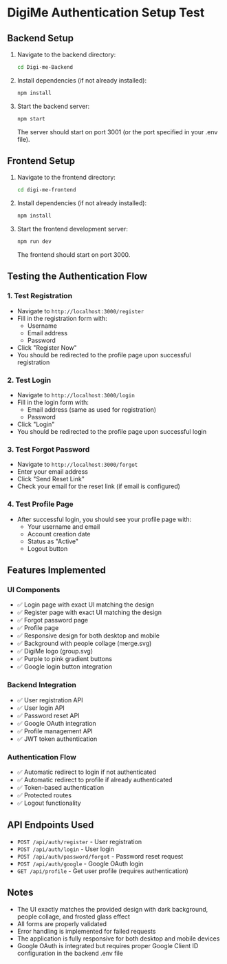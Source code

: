 # DigiMe Authentication Setup Test

## Backend Setup
1. Navigate to the backend directory:
   ```bash
   cd Digi-me-Backend
   ```

2. Install dependencies (if not already installed):
   ```bash
   npm install
   ```

3. Start the backend server:
   ```bash
   npm start
   ```
   The server should start on port 3001 (or the port specified in your .env file).

## Frontend Setup
1. Navigate to the frontend directory:
   ```bash
   cd digi-me-frontend
   ```

2. Install dependencies (if not already installed):
   ```bash
   npm install
   ```

3. Start the frontend development server:
   ```bash
   npm run dev
   ```
   The frontend should start on port 3000.

## Testing the Authentication Flow

### 1. Test Registration
- Navigate to `http://localhost:3000/register`
- Fill in the registration form with:
  - Username
  - Email address
  - Password
- Click "Register Now"
- You should be redirected to the profile page upon successful registration

### 2. Test Login
- Navigate to `http://localhost:3000/login`
- Fill in the login form with:
  - Email address (same as used for registration)
  - Password
- Click "Login"
- You should be redirected to the profile page upon successful login

### 3. Test Forgot Password
- Navigate to `http://localhost:3000/forgot`
- Enter your email address
- Click "Send Reset Link"
- Check your email for the reset link (if email is configured)

### 4. Test Profile Page
- After successful login, you should see your profile page with:
  - Your username and email
  - Account creation date
  - Status as "Active"
  - Logout button

## Features Implemented

### UI Components
- ✅ Login page with exact UI matching the design
- ✅ Register page with exact UI matching the design
- ✅ Forgot password page
- ✅ Profile page
- ✅ Responsive design for both desktop and mobile
- ✅ Background with people collage (merge.svg)
- ✅ DigiMe logo (group.svg)
- ✅ Purple to pink gradient buttons
- ✅ Google login button integration

### Backend Integration
- ✅ User registration API
- ✅ User login API
- ✅ Password reset API
- ✅ Google OAuth integration
- ✅ Profile management API
- ✅ JWT token authentication

### Authentication Flow
- ✅ Automatic redirect to login if not authenticated
- ✅ Automatic redirect to profile if already authenticated
- ✅ Token-based authentication
- ✅ Protected routes
- ✅ Logout functionality

## API Endpoints Used
- `POST /api/auth/register` - User registration
- `POST /api/auth/login` - User login
- `POST /api/auth/password/forgot` - Password reset request
- `POST /api/auth/google` - Google OAuth login
- `GET /api/profile` - Get user profile (requires authentication)

## Notes
- The UI exactly matches the provided design with dark background, people collage, and frosted glass effect
- All forms are properly validated
- Error handling is implemented for failed requests
- The application is fully responsive for both desktop and mobile devices
- Google OAuth is integrated but requires proper Google Client ID configuration in the backend .env file
